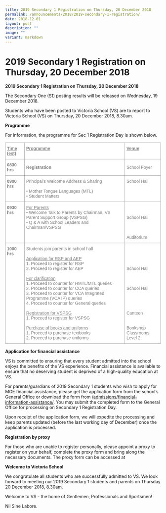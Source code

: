 ```yaml
---
title: 2019 Secondary 1 Registration on Thursday, 20 December 2018
permalink: /announcements/2018/2019-secondary-1-registration/
date: 2018-12-01
layout: post
description: ""
image: ""
variant: markdown
---
```

# **2019 Secondary 1 Registration on Thursday, 20 December 2018**

**2019 Secondary 1 Registration on Thursday, 20 December 2018**

The Secondary One (S1) posting results will be released on Wednesday, 19 December 2018.

Students who have been posted to Victoria School (VS) are to report to Victoria School (VS) on Thursday, 20 December 2018, 8.30am.

**Programme**

For information, the programme for Sec 1 Registration Day is shown below.


<table style="border-collapse:collapse;border-spacing:0" class="tg"><thead><tr><th style="background-color:#FFF;border-color:#999999;border-style:solid;border-width:1px;color:#808080;font-family:Arial, sans-serif;font-size:14px;font-weight:bold;overflow:hidden;padding:10px 5px;text-align:left;text-decoration:underline;vertical-align:top;word-break:normal">Time (est)</th><th style="background-color:#FFF;border-color:#999999;border-style:solid;border-width:1px;color:#808080;font-family:Arial, sans-serif;font-size:14px;font-weight:bold;overflow:hidden;padding:10px 5px;text-align:left;text-decoration:underline;vertical-align:top;word-break:normal">Programme</th><th style="background-color:#FFF;border-color:#999999;border-style:solid;border-width:1px;color:#808080;font-family:Arial, sans-serif;font-size:14px;font-weight:bold;overflow:hidden;padding:10px 5px;text-align:left;text-decoration:underline;vertical-align:top;word-break:normal">Venue</th></tr></thead><tbody><tr><td style="background-color:#FFF;border-color:#999999;border-style:solid;border-width:1px;color:#808080;font-family:Arial, sans-serif;font-size:14px;font-weight:bold;overflow:hidden;padding:10px 5px;text-align:left;vertical-align:top;word-break:normal"><span style="font-weight:bold">0830 hrs</span></td><td style="background-color:#FFF;border-color:#999999;border-style:solid;border-width:1px;color:#808080;font-family:Arial, sans-serif;font-size:14px;font-weight:bold;overflow:hidden;padding:10px 5px;text-align:left;vertical-align:middle;word-break:normal">Registration</td><td style="background-color:#FFF;border-color:#999999;border-style:solid;border-width:1px;color:#808080;font-family:Arial, sans-serif;font-size:14px;overflow:hidden;padding:10px 5px;text-align:left;vertical-align:middle;word-break:normal">School Foyer</td></tr><tr><td style="background-color:#FFF;border-color:#999999;border-style:solid;border-width:1px;color:#808080;font-family:Arial, sans-serif;font-size:14px;font-weight:bold;overflow:hidden;padding:10px 5px;text-align:left;vertical-align:top;word-break:normal"><span style="font-weight:bold">0900 hrs</span></td><td style="background-color:#FFF;border-color:#999999;border-style:solid;border-width:1px;color:#808080;font-family:Arial, sans-serif;font-size:14px;overflow:hidden;padding:10px 5px;text-align:left;vertical-align:middle;word-break:normal">Principal’s Welcome Address &amp; Sharing<br><br>• Mother Tongue Languages (MTL)<br>• Student Matters</td><td style="background-color:#FFF;border-color:#999999;border-style:solid;border-width:1px;color:#808080;font-family:Arial, sans-serif;font-size:14px;overflow:hidden;padding:10px 5px;text-align:left;vertical-align:top;word-break:normal">School Hall</td></tr><tr><td style="background-color:#FFF;border-color:#999999;border-style:solid;border-width:1px;color:#808080;font-family:Arial, sans-serif;font-size:14px;font-weight:bold;overflow:hidden;padding:10px 5px;text-align:left;vertical-align:top;word-break:normal"><span style="font-weight:bold">0930 hrs</span></td><td style="background-color:#FFF;border-color:#999999;border-style:solid;border-width:1px;color:#808080;font-family:Arial, sans-serif;font-size:14px;overflow:hidden;padding:10px 5px;text-align:left;vertical-align:top;word-break:normal"><span style="text-decoration:underline">For Parents</span><br>• Welcome Talk to Parents by Chairman, VS Parent Support Group (VSPSG)<br>• Q &amp; A with School Leaders and Chairman/VSPSG</td><td style="background-color:#FFF;border-color:#999999;border-style:solid;border-width:1px;color:#808080;font-family:Arial, sans-serif;font-size:14px;overflow:hidden;padding:10px 5px;text-align:left;vertical-align:top;word-break:normal"> <br><br>School Hall<br> <br> <br> <br>Auditorium</td></tr><tr><td style="background-color:#FFF;border-color:#999999;border-style:solid;border-width:1px;color:#808080;font-family:Arial, sans-serif;font-size:14px;font-weight:bold;overflow:hidden;padding:10px 5px;text-align:left;vertical-align:top;word-break:normal"><span style="font-weight:bold">1000 hrs</span></td><td style="background-color:#FFF;border-color:#999999;border-style:solid;border-width:1px;color:#808080;font-family:Arial, sans-serif;font-size:14px;overflow:hidden;padding:10px 5px;text-align:left;vertical-align:middle;word-break:normal">Students join parents in school hall<br><br><span style="text-decoration:underline">Application for RSP and AEP</span><br>1. Proceed to register for RSP<br>2. Proceed to register for AEP<br> <br><span style="text-decoration:underline">For clarification</span><br>1. Proceed to counter for HMTL/MTL queries<br>2. Proceed to counter for CCA queries<br>3. Proceed to counter for VCA Integrated Programme (VCA IP) queries<br>4. Proceed to counter for General queries<br> <br><span style="text-decoration:underline">Registration for VSPSG</span><br>1. Proceed to register for VSPSG<br> <br><span style="text-decoration:underline">Purchase of books and uniforms</span><br>1. Proceed to purchase textbooks<br>2. Proceed to purchase uniforms</td><td style="background-color:#FFF;border-color:#999999;border-style:solid;border-width:1px;color:#808080;font-family:Arial, sans-serif;font-size:14px;overflow:hidden;padding:10px 5px;text-align:left;vertical-align:top;word-break:normal"> <br><br> <br> <br>School Hall<br> <br> <br> <br>School Hall<br> <br> <br> <br> <br> Canteen<br><br> <br>Bookshop<br>Classrooms, Level 2</td></tr></tbody></table>



**Application for financial assistance**

VS is committed to ensuring that every student admitted into the school enjoys the benefits of the VS experience. Financial assistance is available to ensure that no deserving student is deprived of a high-quality education at VS.

For parents/guardians of 2019 Secondary 1 students who wish to apply for MOE financial assistance, please get the application form from the school’s General Office or download the form from&nbsp;[/admissions/financial-information-assistance/](/admissions/financial-information-assistance/). You may submit the completed form to the General Office for processing on Secondary 1 Registration Day.

Upon receipt of the application form, we will expedite the processing and keep parents updated (before the last working day of December) once the application is processed.

**Registration by proxy**

For those who are unable to register personally, please appoint a proxy to register on your behalf, complete the proxy form and bring along the necessary documents. The proxy form can be accessed at 

**Welcome to Victoria School**

We congratulate all students who are successfully admitted to VS. We look forward to meeting our 2019 Secondary 1 students and parents on Thursday 20 December 2018, 8.30am.

Welcome to VS - the home of Gentlemen, Professionals and Sportsmen!

Nil Sine Labore.